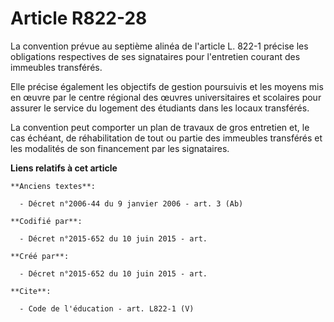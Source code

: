 # Article R822-28

La convention prévue au septième alinéa de l'article L. 822-1 précise les obligations respectives de ses signataires pour
l'entretien courant des immeubles transférés. 

Elle précise également les objectifs de gestion poursuivis et les moyens mis en œuvre par le centre régional des œuvres
universitaires et scolaires pour assurer le service du logement des étudiants dans les locaux transférés. 

La convention peut comporter un plan de travaux de gros entretien et, le cas échéant, de réhabilitation de tout ou partie des
immeubles transférés et les modalités de son financement par les signataires.

**Liens relatifs à cet article**

	**Anciens textes**:

	  - Décret n°2006-44 du 9 janvier 2006 - art. 3 (Ab)

	**Codifié par**:

	  - Décret n°2015-652 du 10 juin 2015 - art.

	**Créé par**:

	  - Décret n°2015-652 du 10 juin 2015 - art.

	**Cite**:

	  - Code de l'éducation - art. L822-1 (V)
